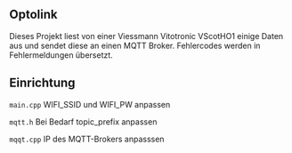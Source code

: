 Optolink
--------

Dieses Projekt liest von einer Viessmann Vitotronic VScotHO1 einige Daten aus und sendet diese an einen MQTT Broker.
Fehlercodes werden in Fehlermeldungen übersetzt.


Einrichtung
-----------
`main.cpp`
WIFI_SSID und WIFI_PW anpassen

`mqtt.h`
Bei Bedarf topic_prefix anpassen

`mqqt.cpp`
IP des MQTT-Brokers anpasssen

